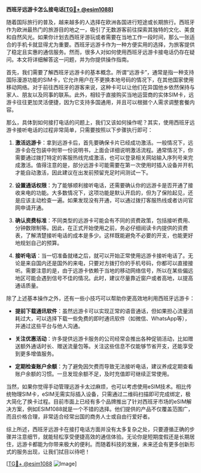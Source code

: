 **西班牙远游卡怎么接电话[[TG💪+ @esim1088](https://t.me/s/esim1088)]**

随着国际旅行的普及，越来越多的人选择在欧洲各国进行短途或长期旅行。西班牙作为欧洲最热门的旅游目的地之一，吸引了无数游客前往探索其独特的文化、美食和自然风光。如果你计划去西班牙游玩或者需要在当地工作一段时间，那么一张适合的手机卡就显得尤为重要。西班牙远游卡作为一种方便实用的选择，为旅客提供了稳定且实惠的通信服务。然而，很多人对如何使用西班牙远游卡接电话仍存在疑问。本文将详细解答这一问题，并为你提供操作指南。

首先，我们需要了解西班牙远游卡的基本概念。所谓“远游卡”，通常是指一种支持国际漫游功能的SIM卡，它允许用户在不更换本地号码的情况下，在其他国家使用移动网络。对于前往西班牙的游客来说，这种卡可以让他们在异国他乡依然保持与家人、朋友以及同事的联系。此外，相较于直接购买当地运营商的实体SIM卡，远游卡往往更加灵活便捷，因为它支持多国通用，并且可以根据个人需求调整套餐内容。

那么，具体到如何接打电话的问题上，我们又该如何操作呢？其实，使用西班牙远游卡接听电话的过程非常简单，只需要按照以下步骤执行即可：

1. **激活远游卡**：拿到远游卡后，首先要确保卡片已经成功激活。一般情况下，远游卡会在包装中附带一份说明书，上面会详细说明激活流程。通常情况下，你需要通过拨打特定的客服热线完成激活，也可以登录相关网站输入序列号来完成激活。值得注意的是，部分远游卡可能需要在第一次使用时插入设备并开机才能自动激活，因此建议在出发前预留充足时间测试一下。

2. **设置通话权限**：为了能够顺利接听电话，还需要确认你的远游卡是否开通了接收来电的功能。大多数情况下，这项功能是默认开启的，但为了保险起见，还是应该主动检查一遍。如果发现没有开通，可以通过拨打客服热线或者访问官网申请开通。

3. **确认资费标准**：不同类型的远游卡可能会有不同的资费政策，包括接听费用、分钟数限制等。因此，在正式开始使用之前，务必仔细阅读卡内提供的资费表，了解清楚接听电话的成本是多少。这样既能避免不必要的开支，也能更好地规划自己的预算。

4. **接听电话**：当一切准备就绪之后，就可以开始正常使用远游卡接听电话了。无论是来自国内还是国外的来电，只要对方拨打你的手机号码，你都可以直接接听。需要注意的是，由于远游卡依赖于当地的移动网络信号，所以在某些偏远地区可能会遇到信号不佳的情况。此时，建议尽量靠近窗户或者高地，以提高通话质量。

除了上述基本操作之外，还有一些小技巧可以帮助你更高效地利用西班牙远游卡：

- **提前下载通讯软件**：虽然远游卡可以实现正常的语音通话，但如果担心流量消耗过大，可以选择下载一些免费的即时通讯软件（如微信、WhatsApp等），并通过这些平台与他人沟通。
  
- **关注优惠活动**：许多提供远游卡服务的公司经常会推出各种促销活动，比如赠送额外通话时长、赠送流量包等。关注这些信息不仅能够节省开支，还能享受到更多增值服务。

- **定期检查账户余额**：为了避免因欠费而导致无法接听电话，建议养成定期查看账户余额的习惯。一旦发现余额不足，及时充值即可继续正常使用。

当然，如果你觉得手动管理远游卡太过麻烦，也可以考虑使用eSIM技术。相比传统物理SIM卡，eSIM无需实际插入设备，只需通过二维码扫描即可完成绑定，极大简化了换卡过程。目前市面上已经有多个品牌推出了针对西班牙市场的eSIM解决方案，例如ESIM1088就是一个不错的选择。他们提供的产品不仅覆盖范围广，而且价格合理，非常适合经常出国的商务人士或自由行爱好者。

综上所述，西班牙远游卡在接打电话方面并没有太多复杂之处，只要遵循正确的步骤并注意细节，就能轻松享受便捷高效的通信体验。无论你是短期度假还是长期居住，远游卡都能为你带来极大的便利。而随着科技的发展，未来还会有更多创新形式的服务出现，让我们拭目以待吧！

[[TG💪+ @esim1088](https://t.me/s/esim1088) ![Image](https://i.postimg.cc/4NQfJmqS/Snipaste-2025-05-13-00-14-12.png)]